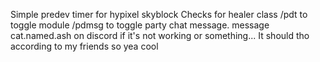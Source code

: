 Simple predev timer for hypixel skyblock
Checks for healer class
/pdt to toggle module
/pdmsg to toggle party chat message.
message cat.named.ash on discord if it's not working or something... It should tho according to my friends so yea cool
